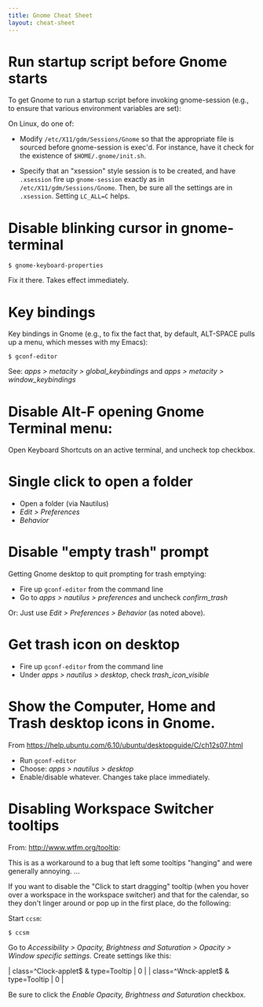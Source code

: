 ```yaml
---
title: Gnome Cheat Sheet
layout: cheat-sheet
---
```


# Run startup script before Gnome starts

To get Gnome to run a startup script before invoking gnome-session (e.g.,
to ensure that various environment variables are set):

On Linux, do one of:

* Modify `/etc/X11/gdm/Sessions/Gnome` so that the appropriate file
  is sourced before gnome-session is exec'd. For instance, have
  it check for the existence of `$HOME/.gnome/init.sh`.

* Specify that an "xsession" style session is to be created, and have
  `.xsession` fire up `gnome-session` exactly as in
  `/etc/X11/gdm/Sessions/Gnome`. Then, be sure all the settings are in
  `.xsession`. Setting `LC_ALL=C` helps.

# Disable blinking cursor in gnome-terminal

    $ gnome-keyboard-properties

Fix it there. Takes effect immediately.

# Key bindings

Key bindings in Gnome (e.g., to fix the fact that, by default, ALT-SPACE
pulls up a menu, which messes with my Emacs):

    $ gconf-editor

See: *apps > metacity > global_keybindings* and
*apps > metacity > window_keybindings*

# Disable Alt-F opening Gnome Terminal menu:

Open Keyboard Shortcuts on an active terminal, and uncheck top checkbox.

# Single click to open a folder

* Open a folder (via Nautilus)
* *Edit > Preferences*
* *Behavior*

# Disable "empty trash" prompt

Getting Gnome desktop to quit prompting for trash emptying:

* Fire up `gconf-editor` from the command line
* Go to *apps > nautilus > preferences* and uncheck *confirm_trash*

Or: Just use *Edit > Preferences > Behavior* (as noted above).

# Get trash icon on desktop

* Fire up `gconf-editor` from the command line
* Under *apps > nautilus > desktop*, check *trash_icon_visible*

# Show the Computer, Home and Trash desktop icons in Gnome.

From <https://help.ubuntu.com/6.10/ubuntu/desktopguide/C/ch12s07.html>

* Run `gconf-editor`
* Choose: *apps > nautilus > desktop*
* Enable/disable whatever. Changes take place immediately.

# Disabling Workspace Switcher tooltips

From: <http://www.wtfm.org/tooltip>:

This is as a workaround to a bug that left some tooltips "hanging" and
were generally annoying. ...

If you want to disable the "Click to start dragging" tooltip (when you
hover over a workspace in the workspace switcher) and that for the
calendar, so they don't linger around or pop up in the first place, do the
following:

Start `ccsm`:

    $ ccsm

Go to *Accessibility > Opacity, Brightness and Saturation > Opacity >*
*Window specific settings*. Create settings like this:

| class=^Clock-applet$ & type=Tooltip | 0 |
| class=^Wnck-applet$ & type=Tooltip  | 0 |

Be sure to click the *Enable Opacity, Brightness and Saturation* checkbox.
